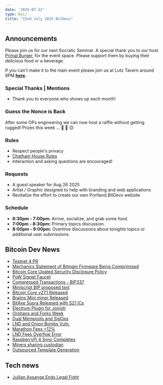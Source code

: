```yaml
---
date: '2025-07-22'
type: Doc/
title: "22nd July 2025 BitDevs"
---
```


## Announcements

Please join us for our next Socratic Seminar. A special thank you to our host <a href="https://dicksprimalburger.com/" data-no-summary>Primal Burger</a>, for the event space. Please support them by buying their delicious food or a beverage.

If you can't make it to the main event please join us at Lutz Tavern around 9PM **<a href="https://www.lutztavern.com/" data-no-summary>here</a>.**

### Special Thanks | Mentions
- Thank you to everyone who shows up each month!

### Guess the Nonce is Back
After some OPs engineering we can now host a raffle without getting rugged! Prizes this week ... 🎉 🎁 😊

### Rules
- Respect people's privacy
- [Chatham House Rules](https://www.chathamhouse.org/about-us/chatham-house-rule)
- Interaction and asking questions are encouraged!

### Requests
- A guest speaker for Aug 26 2025
- Artist / Graphic designed to help with branding and web applications
- Revitalize the effort to create our own Portland.BitDevs website

### Schedule
- **6:30pm - 7:00pm:** Arrive, socialize, and grab some food.
- **7:00pm - 8:30pm:** Primary topics discussion.
- **8:00pm - 9:00pm:** Overtime discussions about tonights topics or additional user submissions.

## Bitcoin Dev News
- [Testnet 4 PR](https://bitcoincore.reviews/29775)
- [Mechanics Statement of Bitmain Firmware Being Comprimised](https://youtu.be/7fdgqbGy2gg?t=510)
- [Bitcoin Core Upated Security Disclosure Policy](https://gist.github.com/darosior/eb71638f20968f0dc896c4261a127be6)
- [PoW Signet Faucet](https://delvingbitcoin.org/t/proof-of-work-based-signet-faucet/937/2)
- [Compressed Transactions - BIP337](https://github.com/bitcoin/bips/blob/master/bip-0337.mediawiki)
- [Miniscript BIP proposed text](https://groups.google.com/g/bitcoindev/c/wA-dW4t5BEY)
- [Bitcoin Core v27.1 Released](https://www.nobsbitcoin.com/bitcoin-core-v27-1/)
- [Braiins Mini miner Released](https://www.nobsbitcoin.com/braiins-mini-miner-bmm-100/)
- [BitAxe Supra Released with S21 ICs](https://www.nobsbitcoin.com/bitaxe-supra/)
- [Electrum Plugin for Joinstr](https://www.nobsbitcoin.com/how-to-use-electrum-plugin-for-joinstr/)
- [Orphans and Forks Week](https://x.com/0xB10C)
- [Dual Mempools and SigOps](https://x.com/mononautical/status/1799874506426647009)
- [LND and Onion Bombs Vuln.](https://www.nobsbitcoin.com/lnd-versions-prior-to-v0-17-0-vulnerable-to-lnd-onion-bomb-dos-attack/)
- [Marathon Fees +12%](https://twitter.com/theMiningPod/status/1778822943390183855)
- [LND Fees Overfow Error](https://github.com/lightningnetwork/lnd/issues/8571)
- [RaspberryPi 4 Sync Completes](https://twitter.com/PortlandHODL/status/1775331303950615017)
- [Miners sharing custodian](https://twitter.com/mononautical/status/1777686545715089605)
- [Outsourced Template Generation](https://twitter.com/0xB10C/status/1780611768081121700)

## Tech news
- [Jullian Assange Ends Legal Fight](https://apnews.com/article/assange-justice-department-plea-wikileaks-saipan-australia-00eb380879ff636cc9b916f82f82ed40)
